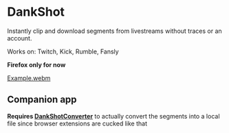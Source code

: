 # DankShot
Instantly clip and download segments from livestreams without traces or an account.

Works on: Twitch, Kick, Rumble, Fansly

**Firefox only for now**

[Example.webm](https://github.com/Painketsu/DankShot/assets/11485235/cbfe78f7-bdea-42ff-a592-5e980b067f46)

## Companion app
**Requires [DankShotConverter](https://github.com/Painketsu/DankShotConverter)** to actually convert the segments into a local file since browser extensions are cucked like that
